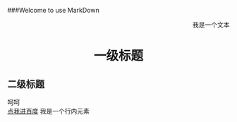 ###Welcome to use MarkDown
<head>
		<!--页头用来存放一些页面上看不见的东西-->
		<!--例如:样式,脚本代码,编码声明,seo声明,页面图标等-->
		<title></title>
		<meta charset="utf-8" />
		<meta name="keywords" content="H5-学习-前端" />
		<meta name="description" content="这是我第一天学习的网页" />
	</head>
	<body>
		<!--页面的身体存放页面上的主要内容 例如图片 文字 结构等-->
		<!--p 段落标签 （align 对齐属性 left center right)注意:自行一行 并且会跟上下文又间距-->
		<p align="right">
			我是一个文本
		</p>
		<!--h系列 标题标签 数字越小 等级越高
			align(对齐属性 left center right)
		-->
		<h1 align="center">一级标题</h1>
		<h2>二级标题</h2>
		<!--div 标签 块级标签
			特点 无色无味 透明的一个容器
		-->
		<div>呵呵</div>
		<!--
			p h div这类标签都具备相同的特点 就是自己占一行 我们称之为块级元素（块级元素就是自己占一行）
		-->
		<a href="http://baidu.com">点我进百度</a>
		<span>我是一个行内元素</span>
		<!--a span这类标签具备相同特点 就是愿意跟块级元素共处一行 我们称之为行内元素
			行内元素特点：不会自己占一行 根据自己的内容来决定所占位置
		-->
	</body>
